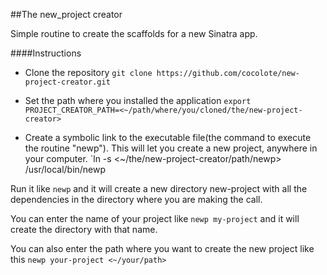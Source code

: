 ##The new_project creator

Simple routine to create the scaffolds for a new Sinatra app.

####Instructions

- Clone the repository
  `git clone https://github.com/cocolote/new-project-creator.git`

- Set the path where you installed the application
  `export PROJECT_CREATOR_PATH=<~/path/where/you/cloned/the/new-project-creator>`

- Create a symbolic link to the executable file(the command to execute the routine "newp").
  This will let you create a new project, anywhere in your computer.
  `ln -s <~/the/new-project-creator/path/newp> /usr/local/bin/newp


Run it like `newp` and it will create a new directory
new-project with all the dependencies in the directory where you are making the
call.

You can enter the name of your project like `newp my-project`
and it will create the directory with that name.

You can also enter the path where you want to create the new project like this
`newp your-project <~/your/path>`
